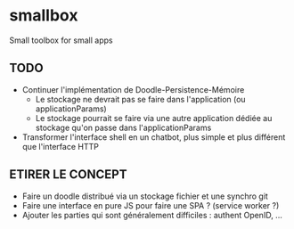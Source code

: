 # smallbox

Small toolbox for small apps

## TODO

- Continuer l'implémentation de Doodle-Persistence-Mémoire
  - Le stockage ne devrait pas se faire dans l'application (ou applicationParams)
  - Le stockage pourrait se faire via une autre application dédiée au stockage qu'on passe dans l'applicationParams
- Transformer l'interface shell en un chatbot, plus simple et plus différent que l'interface HTTP

## ETIRER LE CONCEPT

- Faire un doodle distribué via un stockage fichier et une synchro git
- Faire une interface en pure JS pour faire une SPA ? (service worker ?)
- Ajouter les parties qui sont généralement difficiles : authent OpenID, ...
